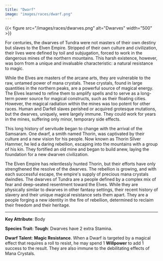 ```yaml
---
title: "Dwarf"
image: "images/races/dwarf.png"
---
```

{{< figure src="/images/races/dwarves.png" alt="Dwarves" width="500" >}}

For centuries, the dwarves of Tundra were not masters of their own destiny but slaves to the Elven Empire. Stripped of their own culture and civilization, their lives were defined by toil and subjugation, forced to work in the dangerous mines of the northern mountains. This harsh existence, however, was born from a unique and invaluable characteristic: a natural resistance to magic.

While the Elves are masters of the arcane arts, they are vulnerable to the raw, untamed power of mana crystals. These crystals, found in large quantities in the northern peaks, are a powerful source of magical energy. The Elves learned to refine them to amplify spells and to serve as a long-term power source for magical constructs, such as their floating cities. However, the magical radiation within the mines was too potent for other races. Human and Darfell slaves perished or acquired grotesque mutations, but the dwarves, uniquely, were largely immune. They could work for years in the mines, suffering only minor, temporary side effects.

This long history of servitude began to change with the arrival of the Samsaram. One dwarf, a smith named Thorin, was captivated by their culture and a new vision for his people. Now known as Thorin Silver Hammer, he led a daring rebellion, escaping into the mountains with a group of his kin. They fortified an old mine and began to build anew, laying the foundation for a new dwarven civilization.

The Elven Empire has relentlessly hunted Thorin, but their efforts have only strengthened the resolve of the dwarves. The rebellion is growing, and with each successful escape, the empire's supply of precious mana crystals dwindles. The dwarves of Tundra are a people defined by a complex mix of fear and deep-seated resentment toward the Elves. While they are physically similar to dwarves in other fantasy settings, their recent history of slavery and their unique magical resistance sets them apart. They are a people forging a new identity in the fire of rebellion, determined to reclaim their freedom and their heritage.

---

**Key Attribute**: Body

**Species Trait:** **Tough**: Dwarves have 2 extra Stamina.

**Dwarf Talent**: **Magic Resistance**. When a Dwarf is targeted by a magical effect that requires a roll to resist, he may spend 1 **Willpower** to add 1 success to the result. They are also immune to the debilitating effects of Mana Crystals.
